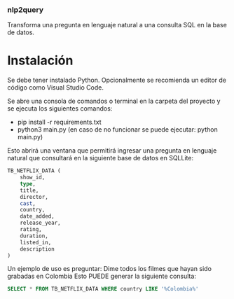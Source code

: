 ### nlp2query

Transforma una pregunta en lenguaje natural a una consulta SQL en la base de datos.

# Instalación

Se debe tener instalado Python.
Opcionalmente se recomienda un editor de código como Visual Studio Code.

Se abre una consola de comandos o terminal en la carpeta del proyecto y se ejecuta los siguientes comandos:

* pip install -r requirements.txt
* python3 main.py (en caso de no funcionar se puede ejecutar: python main.py)

Esto abrirá una ventana que permitirá ingresar una pregunta en lenguaje natural que consultará en la siguiente base de datos en SQLLite:

```sql
TB_NETFLIX_DATA (
    show_id,
    type,
    title,
    director,
    cast,
    country,
    date_added,
    release_year,
    rating,
    duration,
    listed_in,
    description
)
```

Un ejemplo de uso es preguntar: Dime todos los filmes que hayan sido grabadas en Colombia
Esto PUEDE generar la siguiente consulta:
```sql
SELECT * FROM TB_NETFLIX_DATA WHERE country LIKE '%Colombia%'
```